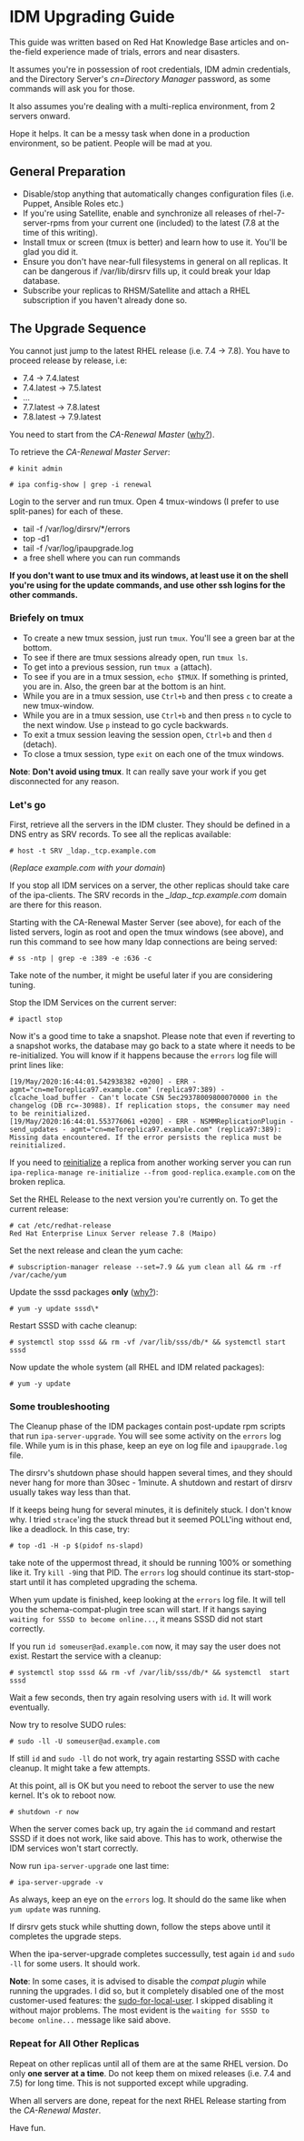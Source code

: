 # IDM Upgrading Guide

This guide was written based on Red Hat Knowledge Base articles and on-the-field experience made of trials, errors and near disasters.

It assumes you're in possession of root credentials, IDM admin credentials, and the Directory Server's _cn=Directory Manager_ password, as some commands will ask you for those.

It also assumes you're dealing with a multi-replica environment, from 2 servers onward.

Hope it helps. It can be a messy task when done in a production environment, so be patient. People will be mad at you.

## General Preparation

* Disable/stop anything that automatically changes configuration files (i.e. Puppet, Ansible Roles etc.)
* If you're using Satellite, enable and synchronize all releases of rhel-7-server-rpms from your current one (included) to the latest (7.8 at the time of this writing).
* Install tmux or screen (tmux is better) and learn how to use it. You'll be glad you did it.
* Ensure you don't have near-full filesystems in general on all replicas. It can be dangerous if /var/lib/dirsrv fills up, it could break your ldap database.
* Subscribe your replicas to RHSM/Satellite and attach a RHEL subscription if you haven't already done so.

## The Upgrade Sequence

You cannot just jump to the latest RHEL release (i.e. 7.4 -> 7.8). You have to proceed release by release, i.e:

* 7.4 -> 7.4.latest
* 7.4.latest -> 7.5.latest
* ...
* 7.7.latest -> 7.8.latest
* 7.8.latest -> 7.9.latest

You need to start from the *CA-Renewal Master* ([why?](https://access.redhat.com/solutions/4173861)).

To retrieve the *CA-Renewal Master Server*:

```
# kinit admin

# ipa config-show | grep -i renewal
```

Login to the server and run tmux. Open 4 tmux-windows (I prefer to use split-panes) for each of these. 

* tail -f /var/log/dirsrv/*/errors
* top -d1 
* tail -f /var/log/ipaupgrade.log
* a free shell where you can run commands

**If you don't want to use tmux and its windows, at least use it on the shell you're using for the update commands, and use other ssh logins for the other commands.**

### Briefely on tmux

* To create a new tmux session, just run `tmux`. You'll see a green bar at the bottom.
* To see if there are tmux sessions already open, run `tmux ls`.
* To get into a previous session, run `tmux a` (attach).
* To see if you are in a tmux session, `echo $TMUX`. If something is printed, you are in. Also, the green bar at the bottom is an hint.
* While you are in a tmux session, use `Ctrl+b` and then press `c` to create a new tmux-window.
* While you are in a tmux session, use `Ctrl+b` and then press `n` to cycle to the next window. Use `p` instead to go cycle backwards.
* To exit a tmux session leaving the session open, `Ctrl+b` and then `d` (detach).
* To close a tmux session, type `exit` on each one of the tmux windows.

**Note**: **Don't avoid using tmux**. It can really save your work if you get disconnected for any reason.

### Let's go

First, retrieve all the servers in the IDM cluster. They should be defined in a DNS entry as SRV records. To see all the replicas available:

```
# host -t SRV _ldap._tcp.example.com
```

(_Replace example.com with your domain_)

If you stop all IDM services on a server, the other replicas should take care of the ipa-clients. The SRV records in the *_ldap._tcp.example.com* domain are there for this reason. 

Starting with the CA-Renewal Master Server (see above), for each of the listed servers, login as root and open the tmux windows (see above), and run this command to see how many ldap connections are being served:

```
# ss -ntp | grep -e :389 -e :636 -c
```

Take note of the number, it might be useful later if you are considering tuning.

Stop the IDM Services on the current server:

```
# ipactl stop
```

Now it's a good time to take a snapshot. Please note that even if reverting to a snapshot works, the database may go back to a state where it needs to be re-initialized. You will know if it happens because the `errors` log file will print lines like:

```
[19/May/2020:16:44:01.542938382 +0200] - ERR - agmt="cn=meToreplica97.example.com" (replica97:389) - clcache_load_buffer - Can't locate CSN 5ec29378009800070000 in the changelog (DB rc=-30988). If replication stops, the consumer may need to be reinitialized.
[19/May/2020:16:44:01.553776061 +0200] - ERR - NSMMReplicationPlugin - send_updates - agmt="cn=meToreplica97.example.com" (replica97:389): Missing data encountered. If the error persists the replica must be reinitialized.
```

If you need to [reinitialize](https://access.redhat.com/solutions/452303) a replica from another working server you can run `ipa-replica-manage re-initialize --from good-replica.example.com` on the broken replica.

Set the RHEL Release to the next version you're currently on. To get the current release:

```
# cat /etc/redhat-release
Red Hat Enterprise Linux Server release 7.8 (Maipo)
```

Set the next release and clean the yum cache:

```
# subscription-manager release --set=7.9 && yum clean all && rm -rf /var/cache/yum
```


Update the sssd packages **only** ([why?](https://access.redhat.com/solutions/3417551)):

```
# yum -y update sssd\*
```

Restart SSSD with cache cleanup:
```
# systemctl stop sssd && rm -vf /var/lib/sss/db/* && systemctl start sssd
```

Now update the whole system (all RHEL and IDM related packages):

```
# yum -y update
```

### Some troubleshooting 

The Cleanup phase of the IDM packages contain post-update rpm scripts that run `ipa-server-upgrade`. You will see some activity on the `errors` log file. While yum is in this phase, keep an eye on log file and `ipaupgrade.log` file. 

The dirsrv's shutdown phase should happen several times, and they should never hang for more than 30sec - 1minute. A shutdown and restart of dirsrv usually takes way less than that.

If it keeps being hung for several minutes, it is definitely stuck. I don't know why. I tried `strace`'ing the stuck thread but it seemed POLL'ing without end, like a deadlock. In this case, try:

```
# top -d1 -H -p $(pidof ns-slapd)
```

take note of the uppermost thread, it should be running 100% or something like it.  Try `kill -9`ing that PID. The `errors` log should continue its start-stop-start until it has completed upgrading the schema.

When yum update is finished, keep looking at the `errors` log file. It will tell you the schema-compat-plugin tree scan will start. If it hangs saying `waiting for SSSD to become online...`, it means SSSD did not start correctly.   

If you run `id someuser@ad.example.com` now, it may say the user does not exist.  Restart the service with a cleanup:

```
# systemctl stop sssd && rm -vf /var/lib/sss/db/* && systemctl  start sssd
```

Wait a few seconds, then try again resolving users with `id`. It will work eventually.

Now try to resolve SUDO rules:

```
# sudo -ll -U someuser@ad.example.com
```

If still `id` and `sudo -ll` do not work, try again restarting SSSD with cache cleanup. It might take a few attempts.

At this point, all is OK but you need to reboot the server to use the new kernel. It's ok to reboot now.

```
# shutdown -r now
```

When the server comes back up, try again the `id` command and restart SSSD if it does not work, like said above. This has to work, otherwise the IDM services won't start correctly.

Now run `ipa-server-upgrade` one last time:

```
# ipa-server-upgrade -v
```

As always, keep an eye on the `errors` log. It should do the same like when `yum update` was running.

If dirsrv gets stuck while shutting down, follow the steps above until it completes the upgrade steps.

When the ipa-server-upgrade completes successully, test again `id` and `sudo -ll` for some users. It should work.

**Note**: In some cases, it is advised to disable the _compat plugin_ while running the upgrades.  I did so, but it completely disabled one of the most customer-used features: the [sudo-for-local-user](https://access.redhat.com/solutions/2347541). I skipped disabling it without major problems. The most evident is the `waiting for SSSD to become online...` message like said above.

### Repeat for All Other Replicas

Repeat on other replicas until all of them are at the same RHEL version. Do only **one server at a time**. Do not keep them on mixed releases (i.e. 7.4 and 7.5) for long time. This is not supported except while upgrading.

When all servers are done, repeat for the next RHEL Release starting from the _CA-Renewal Master_.

Have fun.